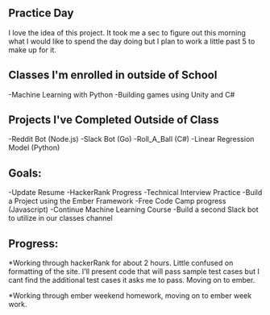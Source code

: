 ## Practice Day

I love the idea of this project. It took me a sec to figure out this morning what I would like to spend the day doing but I plan to work a little past 5 to make up for it.

## Classes I'm enrolled in outside of School
-Machine Learning with Python
-Building games using Unity and C#

## Projects I've Completed Outside of Class
-Reddit Bot (Node.js)
-Slack Bot (Go)
-Roll_A_Ball (C#)
-Linear Regression Model (Python)

## Goals:
-Update Resume
-HackerRank Progress
-Technical Interview Practice
-Build a Project using the Ember Framework
-Free Code Camp progress (Javascript)
-Continue Machine Learning Course
-Build a second Slack bot to utilize in our classes channel

## Progress:
*Working through hackerRank for about 2 hours. Little confused on formatting of the site. I'll present code that will pass sample test cases but I cant find the additional test cases it asks me to pass. Moving on to ember.

*Working through ember weekend homework, moving on to ember week work.
